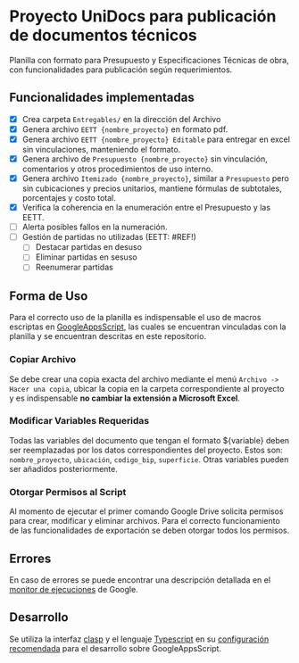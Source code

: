 # Proyecto UniDocs para publicación de documentos técnicos

Planilla con formato para Presupuesto y Especificaciones Técnicas de obra, con funcionalidades para publicación según requerimientos.

## Funcionalidades implementadas

- [x] Crea carpeta `Entregables/` en la dirección del Archivo
- [x] Genera archivo `EETT {nombre_proyecto}` en formato pdf.
- [x] Genera archivo `EETT {nombre_proyecto} Editable` para entregar en excel sin vinculaciones, manteniendo el formato.
- [x] Genera archivo de `Presupuesto {nombre_proyecto}` sin vinculación, comentarios y otros procedimientos de uso interno.
- [x] Genera archivo `Itemizado {nombre_proyecto}`, similar a `Presupuesto` pero sin cubicaciones y precios unitarios, mantiene fórmulas de subtotales, porcentajes y costo total.
- [x] Verifica la coherencia en la enumeración entre el Presupuesto y las EETT.
- [ ] Alerta posibles fallos en la numeración.
- [ ] Gestión de partidas no utilizadas (EETT: #REF!)
  - [ ] Destacar partidas en desuso
  - [ ] Eliminar partidas en sesuso
  - [ ] Reenumerar partidas 

## Forma de Uso

Para el correcto uso de la planilla es indispensable el uso de macros escriptas en [GoogleAppsScript](https://www.google.com/script/start/), las cuales se encuentran vinculadas con la planilla y se encuentran descritas en este repositorio.

### Copiar Archivo

Se debe crear una copia exacta del archivo mediante el menú `Archivo -> Hacer una copia`, ubicar la copia en la carpeta correspondiente al proyecto y es indispensable **no cambiar la extensión a Microsoft Excel**.

### Modificar Variables Requeridas
Todas las variables del documento que tengan el formato ${variable} deben ser reemplazadas por los datos correspondientes del proyecto. Estos son: `nombre_proyecto`, `ubicación`, `codigo_bip`, `superficie`. Otras variables pueden ser añadidos posteriormente.


### Otorgar Permisos al Script

Al momento de ejecutar el primer comando Google Drive solicita permisos para crear, modificar y eliminar archivos. Para el correcto funcionamiento de las funcionalidades de exportación se deben otorgar todos los permisos.


## Errores

En caso de errores se puede encontrar una descripción detallada en el [monitor de ejecuciones](https://script.google.com/home/executions) de Google.

## Desarrollo

Se utiliza la interfaz [clasp](https://developers.google.com/apps-script/guides/clasp) y el lenguaje [Typescript](https://www.typescriptlang.org/) en su [configuración recomendada](https://developers.google.com/apps-script/guides/typescript) para el desarrollo sobre GoogleAppsScript.
